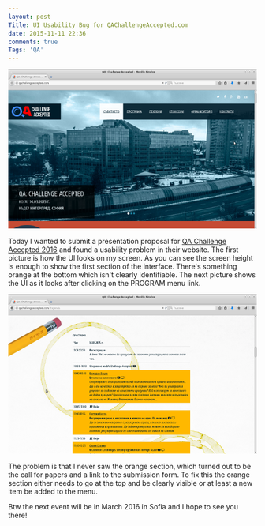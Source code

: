 ```yaml
---
layout: post
Title: UI Usability Bug for QAChallengeAccepted.com
date: 2015-11-11 22:36
comments: true
Tags: 'QA'
---
```


![Initial view](/images/qachallenge1.png "Initial view")

Today I wanted to submit a presentation proposal for
[QA Challenge Accepted 2016](http://qachallengeaccepted.com) and found a usability
problem in their website. The first picture is how the UI looks on my screen.
As you can see the screen height is enough to show the first section of the
interface. There's something orange at the bottom which isn't clearly identifiable.
The next picture shows the UI as it looks after clicking on the PROGRAM menu link.

![View after clicking the menu](/images/qachallenge2.png "View after clicking the menu")

The problem is that I never saw the orange section, which turned out to be
the call for papers and a link to the submission form. To fix this the orange
section either needs to go at the top and be clearly visible or at least a new
item be added to the menu.

Btw the next event will be in March 2016 in Sofia and I hope to see you there!
